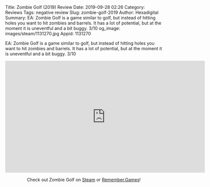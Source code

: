 Title: Zombie Golf (2019) Review
Date: 2019-09-28 02:26
Category: Reviews
Tags: negative review
Slug: zombie-golf-2019
Author: Hexadigital
Summary: EA: Zombie Golf is a game similar to golf, but instead of hitting holes you want to hit zombies and barrels. It has a lot of potential, but at the moment it is uneventful and a bit buggy. 3/10
og_image: images/steam/1131270.jpg
Appid: 1131270

EA: Zombie Golf is a game similar to golf, but instead of hitting holes you want to hit zombies and barrels. It has a lot of potential, but at the moment it is uneventful and a bit buggy. 3/10

<center><iframe src="https://www.youtube.com/embed/ZJSs4EfuOSw?feature=oembed" allow="accelerometer; autoplay; encrypted-media; gyroscope; picture-in-picture" width="640" height="360" frameborder="0"></iframe>

Check out Zombie Golf on [Steam](https://store.steampowered.com/app/1131270/?curator_clanid=34633900) or [Remember.Games](https://remember.games/game/2688/)!</center>
